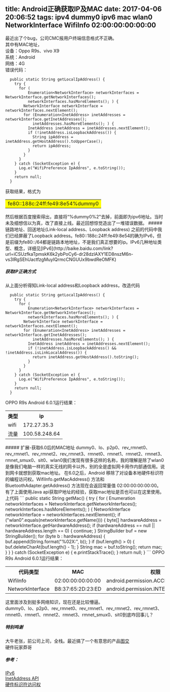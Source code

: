 title: Android正确获取IP及MAC
date: 2017-04-06 20:06:52
tags: ipv4 dummy0 ipv6 mac wlan0 NetworkInterface WifiInfo 02:00:00:00:00:00
---
最近出了个bug，公司CMC报用户终端信息格式不正确。  
其中有MAC地址，  
设备：Oppo R9s、vivo X9  
系统：Android  
网络：4G  
错误代码：  
```
  public static String getLocalIpAddress() {
    try {
      for (
          Enumeration<NetworkInterface> networkInterfaces = NetworkInterface.getNetworkInterfaces();
          networkInterfaces.hasMoreElements(); ) {
        NetworkInterface networkInterface = networkInterfaces.nextElement();
        for (Enumeration<InetAddress> inetAddresses = networkInterface.getInetAddresses();
            inetAddresses.hasMoreElements(); ) {
          InetAddress inetAddress = inetAddresses.nextElement();
          if (!inetAddress.isLoopbackAddress()) {
            String ipAddress = inetAddress.getHostAddress().toUpperCase();
            return ipAddress;
          }
        }
      }
    } catch (SocketException e) {
      Log.e("WifiPreference IpAddres", e.toString());
    }
    return null;
  }
```
获取结果，格式为
<table><tr><td bgcolor=yellow>
fe80::188c:24ff:fe49:8e54%dummy0
</td></tr></table>
然后根据百度搜索得出，直接将“%dummy0%2"去掉，前面即为ipv6地址。当时未及细想信以为真，改了直接上线。最近回想惊觉造出了一堆错误数据。  
<!--more-->
##### 链路地址、回送地址(Link-local address、Loopback address) 
之前的代码中我们已经屏蔽了Loopback address。fe80::188c:24ff:fe49:8e54的确为IPv6，但是前缀为fe80::/64都是链路本地地址，不是我们真正想要的ip。IPv6几种地址类型、概念，详细见[IPv6](http://baike.baidu.com/link?url=iCSUzfkaTpmskK6k2ybPoCy6-dr28dzlAXY1ED8nszM6n-vs3lRgSEhUactfzgMuyIQrmcCNGUUx9bwdReOMFK)  

##### 获取IP正确方式  
从上面分析得知Link-local address和Loopback address，改造代码
```
  public static String getLocalIpAddress() {
    try {
      for (
          Enumeration<NetworkInterface> networkInterfaces = NetworkInterface.getNetworkInterfaces();
          networkInterfaces.hasMoreElements(); ) {
        NetworkInterface networkInterface = networkInterfaces.nextElement();
        for (Enumeration<InetAddress> inetAddresses = networkInterface.getInetAddresses();
            inetAddresses.hasMoreElements(); ) {
          InetAddress inetAddress = inetAddresses.nextElement();
          if (!inetAddress.isLoopbackAddress() && !inetAddress.isLinkLocalAddress()) {
            return inetAddress.getHostAddress().toString();
          }
        }
      }
    } catch (SocketException e) {
      Log.e("WifiPreference IpAddres", e.toString());
    }
    return null;
  }
```
OPPO R9s Android 6.0.1运行结果：  
<table><tr>
<th>类型</th>
<th>ip</th>
</tr>
<tr>
<td>wifi</td>
<td>172.27.35.3</td>
</tr>
<tr>
<td>流量</td>
<td>100.58.248.64</td>
</tr>
</table>
##### 扩展-获取6.0后的MAC地址  
dummy0、lo、p2p0、rev_rmnet0、rev_rmnet1、rev_rmnet2、rev_rmnet3、rmnet0、rmnet1、rmnet2、rmnet3、rmnet_smux0、sit0、wlan0我们发现有很多这样的名称，我的理解是除了wlan0是像我们电脑一样的真实无线的网卡以外，别的全是虚拟网卡用作内部通信用。说到网卡就想到获取mac地址。  
在6.0之后，Android 移除了对设备本地硬件标识符的编程访问权。WifiInfo.getMacAddress() 方法和 BluetoothAdapter.getAddress() 方法现在会返回常量值 02:00:00:00:00:00。有了上面使用Java api获取IP地址的经验，获取mac地址是否也可以在这里使用。上代码
```
  public static String getMac() {
    try {
      for (
          Enumeration<NetworkInterface> networkInterfaces = NetworkInterface.getNetworkInterfaces();
          networkInterfaces.hasMoreElements(); ) {
        NetworkInterface networkInterface = networkInterfaces.nextElement();
        if ("wlan0".equals(networkInterface.getName())) {
          byte[] hardwareAddress = networkInterface.getHardwareAddress();
          if (hardwareAddress == null || hardwareAddress.length == 0) {
            continue;
          }
          StringBuilder buf = new StringBuilder();
          for (byte b : hardwareAddress) {
            buf.append(String.format("%02X:", b));
          }
          if (buf.length() > 0) {
            buf.deleteCharAt(buf.length() - 1);
          }
          String mac = buf.toString();
          return mac;
        }
      }
    } catch (SocketException e) {
      e.printStackTrace();
    }
    return null;
  }
```
OPPO R9s Android 6.0.1运行结果：  
<table><tr>
<th>代码类型</th>
<th>MAC</th>
<th>权限</th>
</tr>
<tr>
<td>WifiInfo</td>
<td>02:00:00:00:00:00</td>
<td>android.permission.ACCESS_WIFI_STATE</td>
</tr>
<tr>
<td>NetworkInterface</td>
<td>B8:37:65:2D:23:ED</td>
<td>android.permission.INTERNET</td>
</tr>
</table>

这里面涉及到挺多网络知识，现在还是比较懵逼。  
dummy0、lo、p2p0、rev_rmnet0、rev_rmnet1、rev_rmnet2、rev_rmnet3、rmnet0、rmnet1、rmnet2、rmnet3、rmnet_smux0、sit0到底咋回事儿？

##### 特别鸣谢
大牛老张，前公司上司，全栈。最近搞了一个有意思的产品[图交](http://wkok.me/)  
硬件玩家莽哥

##### 参考：  
[IPv6](http://baike.baidu.com/link?url=iCSUzfkaTpmskK6k2ybPoCy6-dr28dzlAXY1ED8nszM6n-vs3lRgSEhUactfzgMuyIQrmcCNGUUx9bwdReOMFK)    
[InetAddress API](https://developer.android.google.cn/reference/java/net/InetAddress.html)  
[硬件标识符访问权](https://developer.android.google.cn/about/versions/marshmallow/android-6.0-changes.html?hl=zh-cn#behavior-hardware-id)